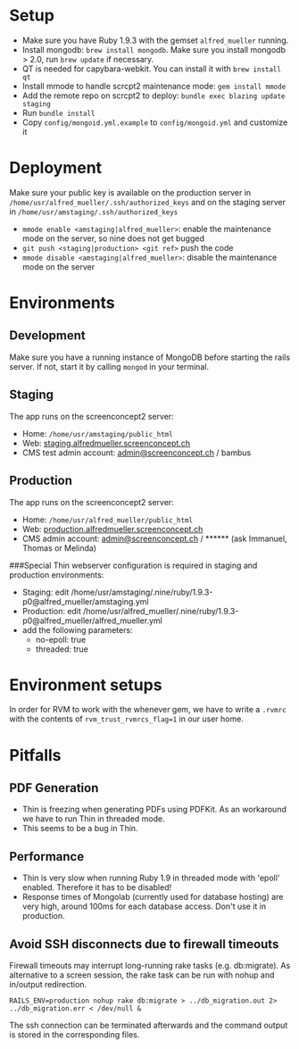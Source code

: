 # Setup

* Make sure you have Ruby 1.9.3 with the gemset `alfred_mueller` running.
* Install mongodb: `brew install mongodb`. Make sure you install mongodb > 2.0, run `brew update` if necessary.
* QT is needed for capybara-webkit. You can install it with `brew install qt`
* Install mmode to handle scrcpt2 maintenance mode: `gem install mmode`
* Add the remote repo on scrcpt2 to deploy: `bundle exec blazing update staging`
* Run `bundle install`
* Copy `config/mongoid.yml.example` to `config/mongoid.yml` and customize it

# Deployment

Make sure your public key is available on the production server in `/home/usr/alfred_mueller/.ssh/authorized_keys` and
on the staging server in `/home/usr/amstaging/.ssh/authorized_keys`

* `mmode enable <amstaging|alfred_mueller>`: enable the maintenance mode on the server, so nine does not get bugged
* `git push <staging|production> <git ref>` push the code
* `mmode disable <amstaging|alfred_mueller>`: disable the maintenance mode on the server

# Environments

## Development

Make sure you have a running instance of MongoDB before starting the rails server.
If not, start it by calling `mongod` in your terminal.

## Staging
The app runs on the screenconcept2 server:

* Home: `/home/usr/amstaging/public_html`
* Web: [staging.alfredmueller.screenconcept.ch](http://staging.alfredmueller.screenconcept.ch)
* CMS test admin account: admin@screenconcept.ch / bambus

## Production
The app runs on the screenconcept2 server:

* Home: `/home/usr/alfred_mueller/public_html`
* Web: [production.alfredmueller.screenconcept.ch](http://production.alfredmueller.screenconcept.ch)
* CMS admin account: admin@screenconcept.ch / ****** (ask Immanuel, Thomas or Melinda)

###Special Thin webserver configuration is required in staging and production environments:

* Staging: edit /home/usr/amstaging/.nine/ruby/1.9.3-p0@alfred_mueller/amstaging.yml
* Production: edit /home/usr/alfred_mueller/.nine/ruby/1.9.3-p0@alfred_mueller/alfred_mueller.yml
* add the following parameters:
    * no-epoll: true
    * threaded: true


# Environment setups

In order for RVM to work with the whenever gem, we have to write a `.rvmrc` with the contents of `rvm_trust_rvmrcs_flag=1` in our user home.

# Pitfalls

## PDF Generation

* Thin is freezing when generating PDFs using PDFKit. As an workaround we have to run Thin in threaded mode.
* This seems to be a bug in Thin.

## Performance

* Thin is very slow when running Ruby 1.9 in threaded mode with 'epoll' enabled. Therefore it has to be disabled!
* Response times of Mongolab (currently used for database hosting) are very high, around 100ms for each database access. Don't use it in production.

## Avoid SSH disconnects due to firewall timeouts

Firewall timeouts may interrupt long-running rake tasks (e.g.
db:migrate). As alternative to a screen session, the rake task can be
run with nohup and in/output redirection.

    RAILS_ENV=production nohup rake db:migrate > ../db_migration.out 2> ../db_migration.err < /dev/null &

The ssh connection can be terminated afterwards and the command output
is stored in the corresponding files.

